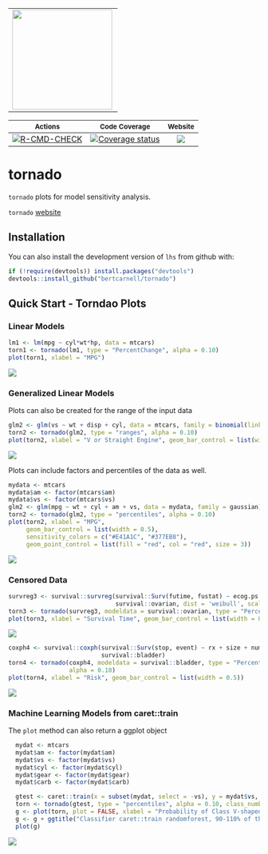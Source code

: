 <div>
<table>
<tr>
<td>
<img align="left" width="200" height="200" src="logo.png"/>
</td>
</tr>
</table>
</div>

|                                                                               <sub>Actions</sub>                                                                               |                                                                  <sub>Code Coverage</sub>                                                                  |                                          <sub>Website</sub>                                          |
|:------------------------------------------------------------------------------------------------------------------------------------------------------------------------------:|:----------------------------------------------------------------------------------------------------------------------------------------------------------:|:----------------------------------------------------------------------------------------------------:|
| [![R-CMD-CHECK](https://github.com/bertcarnell/tornado/actions/workflows/r-cmd-check.yml/badge.svg)](https://github.com/bertcarnell/tornado/actions/workflows/r-cmd-check.yml) | [![Coverage status](https://codecov.io/gh/bertcarnell/tornado/branch/master/graph/badge.svg)](https://codecov.io/github/bertcarnell/tornado?branch=master) | [![](https://img.shields.io/badge/pkgdown-tornado-blue.svg)](https://bertcarnell.github.io/tornado/) |

tornado
=======

`tornado` plots for model sensitivity analysis.

`tornado` [website](https://bertcarnell.github.io/tornado/)

Installation
------------

You can also install the development version of `lhs` from github with:

``` r
if (!require(devtools)) install.packages("devtools")
devtools::install_github("bertcarnell/tornado")
```

Quick Start - Torndao Plots
---------------------------

### Linear Models

``` r
lm1 <- lm(mpg ~ cyl*wt*hp, data = mtcars)
torn1 <- tornado(lm1, type = "PercentChange", alpha = 0.10)
plot(torn1, xlabel = "MPG")
```

![](man/figures/random-1.png)

### Generalized Linear Models

Plots can also be created for the range of the input data

``` r
glm2 <- glm(vs ~ wt + disp + cyl, data = mtcars, family = binomial(link = "logit"))
torn2 <- tornado(glm2, type = "ranges", alpha = 0.10)
plot(torn2, xlabel = "V or Straight Engine", geom_bar_control = list(width = 0.5))
```

![](man/figures/glm_section-1.png)

Plots can include factors and percentiles of the data as well.

``` r
mydata <- mtcars
mydata$am <- factor(mtcars$am)
mydata$vs <- factor(mtcars$vs)
glm2 <- glm(mpg ~ wt + cyl + am + vs, data = mydata, family = gaussian)
torn2 <- tornado(glm2, type = "percentiles", alpha = 0.10)
plot(torn2, xlabel = "MPG", 
     geom_bar_control = list(width = 0.5),
     sensitivity_colors = c("#E41A1C", "#377EB8"),
     geom_point_control = list(fill = "red", col = "red", size = 3))
```

![](man/figures/glm_factor_section-1.png)

### Censored Data

``` r
survreg3 <- survival::survreg(survival::Surv(futime, fustat) ~ ecog.ps + rx + age + resid.ds, 
                              survival::ovarian, dist = 'weibull', scale = 1)
torn3 <- tornado(survreg3, modeldata = survival::ovarian, type = "PercentChange", alpha = 0.10)
plot(torn3, xlabel = "Survival Time", geom_bar_control = list(width = 0.5))
```

![](man/figures/censored_section-1.png)

``` r
coxph4 <- survival::coxph(survival::Surv(stop, event) ~ rx + size + number,
                          survival::bladder)
torn4 <- tornado(coxph4, modeldata = survival::bladder, type = "PercentChange",
                 alpha = 0.10)
plot(torn4, xlabel = "Risk", geom_bar_control = list(width = 0.5))
```

![](man/figures/censored_section-2.png)

### Machine Learning Models from caret::train

The `plot` method can also return a ggplot object

``` r
  mydat <- mtcars
  mydat$am <- factor(mydat$am)
  mydat$vs <- factor(mydat$vs)
  mydat$cyl <- factor(mydat$cyl)
  mydat$gear <- factor(mydat$gear)
  mydat$carb <- factor(mydat$carb)

  gtest <- caret::train(x = subset(mydat, select = -vs), y = mydat$vs, method = "rf")
  torn <- tornado(gtest, type = "percentiles", alpha = 0.10, class_number = 1)
  g <- plot(torn, plot = FALSE, xlabel = "Probability of Class V-shaped Engine")
  g <- g + ggtitle("Classifier caret::train randomforest, 90-110% of the mean in each variable")
  plot(g)
```

![](man/figures/train_section-1.png)
